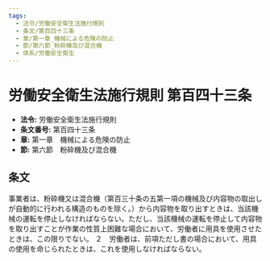 ```yaml
---
tags:
  - 法令/労働安全衛生法施行規則
  - 条文/第百四十三条
  - 章/第一章_機械による危険の防止
  - 節/第六節_粉砕機及び混合機
  - 体系/労働安全衛生
---
```

# 労働安全衛生法施行規則 第百四十三条

- **法令:** 労働安全衛生法施行規則
- **条文番号:** 第百四十三条
- **章:** 第一章　機械による危険の防止
- **節:** 第六節　粉砕機及び混合機

## 条文
事業者は、粉砕機又は混合機（第百三十条の五第一項の機械及び内容物の取出しが自動的に行われる構造のものを除く。）から内容物を取り出すときは、当該機械の運転を停止しなければならない。ただし、当該機械の運転を停止して内容物を取り出すことが作業の性質上困難な場合において、労働者に用具を使用させたときは、この限りでない。
２　労働者は、前項ただし書の場合において、用具の使用を命じられたときは、これを使用しなければならない。

